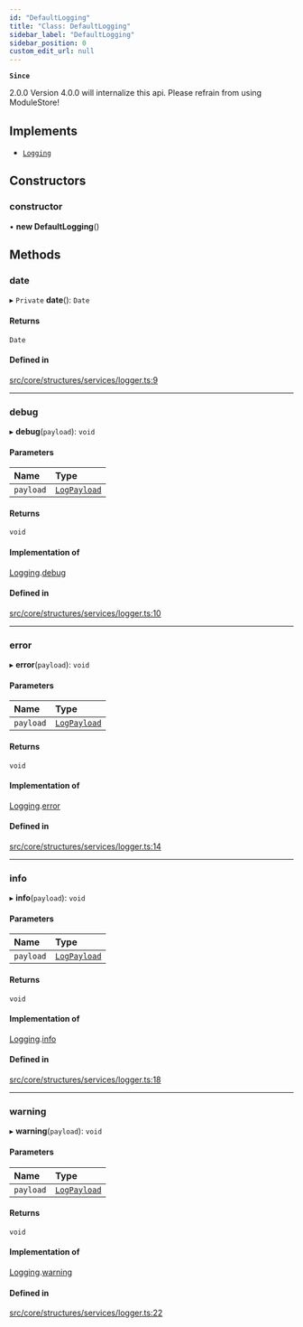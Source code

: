 ```yaml
---
id: "DefaultLogging"
title: "Class: DefaultLogging"
sidebar_label: "DefaultLogging"
sidebar_position: 0
custom_edit_url: null
---
```


**`Since`**

2.0.0
Version 4.0.0 will internalize this api. Please refrain from using ModuleStore!

## Implements

- [`Logging`](../interfaces/Logging.md)

## Constructors

### constructor

• **new DefaultLogging**()

## Methods

### date

▸ `Private` **date**(): `Date`

#### Returns

`Date`

#### Defined in

[src/core/structures/services/logger.ts:9](https://github.com/sern-handler/handler/blob/e1059f9/src/core/structures/services/logger.ts#L9)

___

### debug

▸ **debug**(`payload`): `void`

#### Parameters

| Name | Type |
| :------ | :------ |
| `payload` | [`LogPayload`](../modules.md#logpayload) |

#### Returns

`void`

#### Implementation of

[Logging](../interfaces/Logging.md).[debug](../interfaces/Logging.md#debug)

#### Defined in

[src/core/structures/services/logger.ts:10](https://github.com/sern-handler/handler/blob/e1059f9/src/core/structures/services/logger.ts#L10)

___

### error

▸ **error**(`payload`): `void`

#### Parameters

| Name | Type |
| :------ | :------ |
| `payload` | [`LogPayload`](../modules.md#logpayload) |

#### Returns

`void`

#### Implementation of

[Logging](../interfaces/Logging.md).[error](../interfaces/Logging.md#error)

#### Defined in

[src/core/structures/services/logger.ts:14](https://github.com/sern-handler/handler/blob/e1059f9/src/core/structures/services/logger.ts#L14)

___

### info

▸ **info**(`payload`): `void`

#### Parameters

| Name | Type |
| :------ | :------ |
| `payload` | [`LogPayload`](../modules.md#logpayload) |

#### Returns

`void`

#### Implementation of

[Logging](../interfaces/Logging.md).[info](../interfaces/Logging.md#info)

#### Defined in

[src/core/structures/services/logger.ts:18](https://github.com/sern-handler/handler/blob/e1059f9/src/core/structures/services/logger.ts#L18)

___

### warning

▸ **warning**(`payload`): `void`

#### Parameters

| Name | Type |
| :------ | :------ |
| `payload` | [`LogPayload`](../modules.md#logpayload) |

#### Returns

`void`

#### Implementation of

[Logging](../interfaces/Logging.md).[warning](../interfaces/Logging.md#warning)

#### Defined in

[src/core/structures/services/logger.ts:22](https://github.com/sern-handler/handler/blob/e1059f9/src/core/structures/services/logger.ts#L22)
